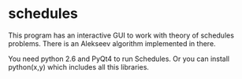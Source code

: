 schedules
=========

This program has an interactive GUI to work with theory of schedules problems. There is an Alekseev algorithm implemented in there.

You need python 2.6 and PyQt4 to run Schedules. Or you can install python(x,y) which includes all this libraries.